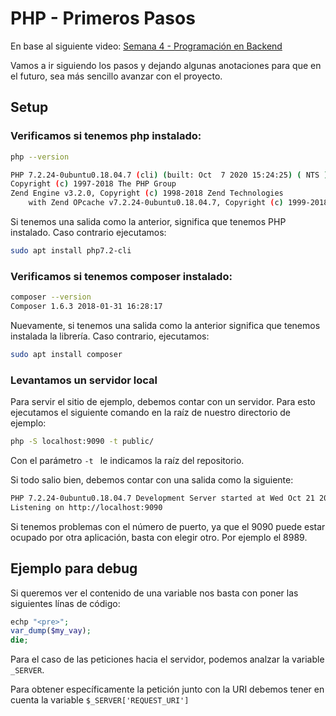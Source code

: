 # PHP - Primeros Pasos

En base al siguiente video: [Semana 4 - Programación en Backend](https://www.youtube.com/watch?v=I6MfvyRmCcE&feature=emb_logo&ab_channel=TomasDelvechio)

Vamos a ir siguiendo los pasos y dejando algunas anotaciones para que en el futuro, sea más
sencillo avanzar con el proyecto.

## Setup

### Verificamos si tenemos php instalado:
``` bash
php --version

PHP 7.2.24-0ubuntu0.18.04.7 (cli) (built: Oct  7 2020 15:24:25) ( NTS )
Copyright (c) 1997-2018 The PHP Group
Zend Engine v3.2.0, Copyright (c) 1998-2018 Zend Technologies
    with Zend OPcache v7.2.24-0ubuntu0.18.04.7, Copyright (c) 1999-2018, by Zend Technologies
```

Si tenemos una salida como la anterior, significa que tenemos PHP instalado.
Caso contrario ejecutamos:
``` bash
sudo apt install php7.2-cli
```

### Verificamos si tenemos composer instalado:
``` bash
composer --version
Composer 1.6.3 2018-01-31 16:28:17
```

Nuevamente, si tenemos una salida como la anterior significa que tenemos instalada la librería.
Caso contrario, ejecutamos:

``` bash
sudo apt install composer
```

### Levantamos un servidor local

Para servir el sitio de ejemplo, debemos contar con un servidor.
Para esto ejecutamos el siguiente comando en la raíz de nuestro directorio de ejemplo:

``` bash
php -S localhost:9090 -t public/
```

Con el parámetro `-t ` le indicamos la raíz del repositorio.

Si todo salio bien, debemos contar con una salida como la siguiente:
``` bash
PHP 7.2.24-0ubuntu0.18.04.7 Development Server started at Wed Oct 21 20:47:48 2020
Listening on http://localhost:9090
```

Si tenemos problemas con el número de puerto, ya que el 9090 puede estar ocupado por otra aplicación, basta con elegir otro. Por ejemplo el 8989.

## Ejemplo para debug

Si queremos ver el contenido de una variable nos basta con poner las siguientes línas de código:

``` php
echp "<pre>";
var_dump($my_vay);
die;
```

Para el caso de las peticiones hacia el servidor, podemos analzar la variable `_SERVER`.

Para obtener específicamente la petición junto con la URI debemos tener en cuenta la variable `$_SERVER['REQUEST_URI']`